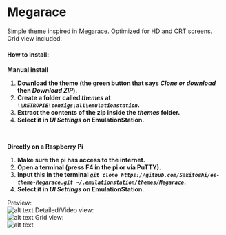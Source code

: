 # Megarace

Simple theme inspired in Megarace.
Optimized for HD and CRT screens.
Grid view included.

#### How to install:
**Manual install**
1. **Download the theme (the green button that says _Clone or download_ then _Download ZIP_).**
2. **Create a folder called _themes_ at _```\\RETROPIE\configs\all\emulationstation```_.**
3. **Extract the contents of the zip inside the _themes_ folder.**
4. **Select it in _UI Settings_ on EmulationStation.**
</br>

**Directly on a Raspberry Pi**
1. **Make sure the pi has access to the internet.**
2. **Open a terminal (press F4 in the pi or via PuTTY).**
3. **Input this in the terminal _```git clone https://github.com/Sakitoshi/es-theme-Megarace.git ~/.emulationstation/themes/Megarace```_.**
4. **Select it in _UI Settings_ on EmulationStation.**

Preview:</br>
![alt text](https://github.com/Sakitoshi/es-theme-Megarace-HD/blob/master/megarace-hd_01.png)
Detailed/Video view:</br>
![alt text](https://github.com/Sakitoshi/es-theme-Megarace-HD/blob/master/megarace-hd_02.png)
Grid view:</br>
![alt text](https://github.com/Sakitoshi/es-theme-Megarace-HD/blob/master/megarace-hd_03.png)

